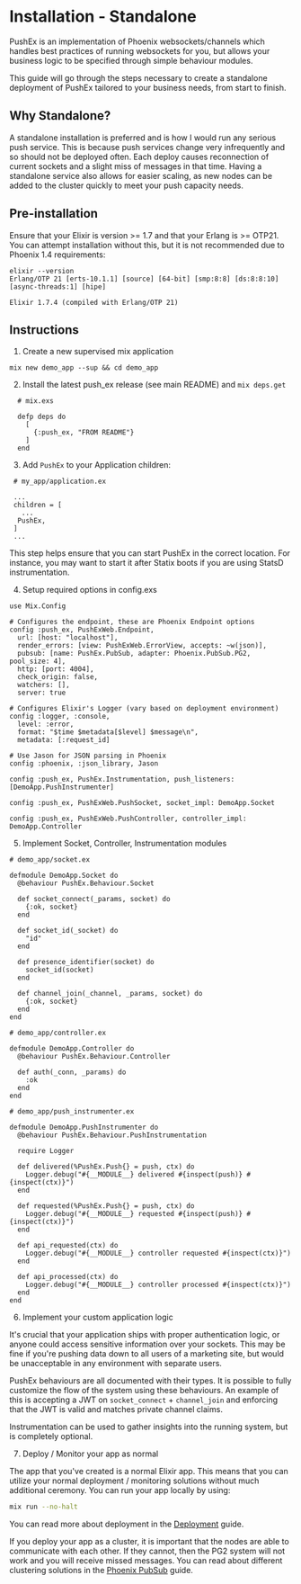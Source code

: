 # Installation - Standalone

PushEx is an implementation of Phoenix websockets/channels which handles best practices of running websockets for you, but allows your business logic to be specified through simple behaviour modules.

This guide will go through the steps necessary to create a standalone deployment of PushEx tailored to your business needs, from start to finish.

## Why Standalone?

A standalone installation is preferred and is how I would run any serious push service. This is because push services change very infrequently and so should not be deployed often. Each deploy causes reconnection of current sockets and a slight miss of messages in that time. Having a standalone service also allows for easier scaling, as new nodes can be added to the cluster quickly to meet your push capacity needs.

## Pre-installation

Ensure that your Elixir is version >= 1.7 and that your Erlang is >= OTP21. You can attempt installation without this, but it is not recommended due to Phoenix 1.4 requirements:

```
elixir --version
Erlang/OTP 21 [erts-10.1.1] [source] [64-bit] [smp:8:8] [ds:8:8:10] [async-threads:1] [hipe]

Elixir 1.7.4 (compiled with Erlang/OTP 21)
```

## Instructions

1. Create a new supervised mix application

```
mix new demo_app --sup && cd demo_app
```

2. Install the latest push_ex release (see main README) and `mix deps.get`

```
  # mix.exs

  defp deps do
    [
      {:push_ex, "FROM README"}
    ]
  end
```

3. Add `PushEx` to your Application children:

```
 # my_app/application.ex

 ...
 children = [
   ...
  PushEx,
 ]
 ...
```

This step helps ensure that you can start PushEx in the correct location. For instance, you may
want to start it after Statix boots if you are using StatsD instrumentation.

4. Setup required options in config.exs

```
use Mix.Config

# Configures the endpoint, these are Phoenix Endpoint options
config :push_ex, PushExWeb.Endpoint,
  url: [host: "localhost"],
  render_errors: [view: PushExWeb.ErrorView, accepts: ~w(json)],
  pubsub: [name: PushEx.PubSub, adapter: Phoenix.PubSub.PG2, pool_size: 4],
  http: [port: 4004],
  check_origin: false,
  watchers: [],
  server: true

# Configures Elixir's Logger (vary based on deployment environment)
config :logger, :console,
  level: :error,
  format: "$time $metadata[$level] $message\n",
  metadata: [:request_id]

# Use Jason for JSON parsing in Phoenix
config :phoenix, :json_library, Jason

config :push_ex, PushEx.Instrumentation, push_listeners: [DemoApp.PushInstrumenter]

config :push_ex, PushExWeb.PushSocket, socket_impl: DemoApp.Socket

config :push_ex, PushExWeb.PushController, controller_impl: DemoApp.Controller
```

5. Implement Socket, Controller, Instrumentation modules

```
# demo_app/socket.ex

defmodule DemoApp.Socket do
  @behaviour PushEx.Behaviour.Socket

  def socket_connect(_params, socket) do
    {:ok, socket}
  end

  def socket_id(_socket) do
    "id"
  end

  def presence_identifier(socket) do
    socket_id(socket)
  end

  def channel_join(_channel, _params, socket) do
    {:ok, socket}
  end
end
```

```
# demo_app/controller.ex

defmodule DemoApp.Controller do
  @behaviour PushEx.Behaviour.Controller

  def auth(_conn, _params) do
    :ok
  end
end
```

```
# demo_app/push_instrumenter.ex

defmodule DemoApp.PushInstrumenter do
  @behaviour PushEx.Behaviour.PushInstrumentation

  require Logger

  def delivered(%PushEx.Push{} = push, ctx) do
    Logger.debug("#{__MODULE__} delivered #{inspect(push)} #{inspect(ctx)}")
  end

  def requested(%PushEx.Push{} = push, ctx) do
    Logger.debug("#{__MODULE__} requested #{inspect(push)} #{inspect(ctx)}")
  end

  def api_requested(ctx) do
    Logger.debug("#{__MODULE__} controller requested #{inspect(ctx)}")
  end

  def api_processed(ctx) do
    Logger.debug("#{__MODULE__} controller processed #{inspect(ctx)}")
  end
end
```

6. Implement your custom application logic

It's crucial that your application ships with proper authentication logic, or anyone could access sensitive information over your sockets. This may be fine if you're pushing data down to all users of a marketing site, but would be unacceptable in any environment with separate users.

PushEx behaviours are all documented with their types. It is possible to fully customize the flow of the system using these behaviours. An example of this is accepting a JWT on `socket_connect` + `channel_join` and enforcing that the JWT is valid and matches private channel claims.

Instrumentation can be used to gather insights into the running system, but is completely optional.

7. Deploy / Monitor your app as normal

The app that you've created is a normal Elixir app. This means that you can utilize your normal deployment / monitoring solutions without much additional ceremony. You can run your app locally by using:

```bash
mix run --no-halt
```

You can read more about deployment in the [Deployment](/deployment.html) guide.

If you deploy your app as a cluster, it is important that the nodes are able to communicate with each other. If they cannot, then the PG2 system will not work and you will receive missed messages. You can read about different clustering solutions in the [Phoenix PubSub](/pub_sub.html) guide.

